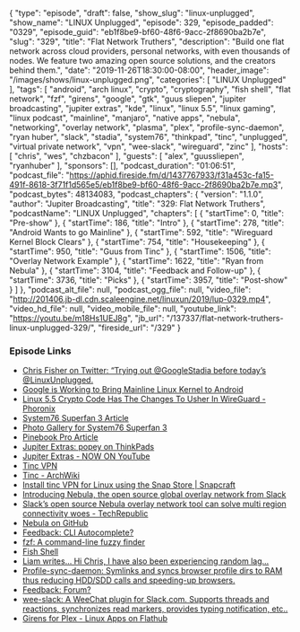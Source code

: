 {
  "type": "episode",
  "draft": false,
  "show_slug": "linux-unplugged",
  "show_name": "LINUX Unplugged",
  "episode": 329,
  "episode_padded": "0329",
  "episode_guid": "eb1f8be9-bf60-48f6-9acc-2f8690ba2b7e",
  "slug": "329",
  "title": "Flat Network Truthers",
  "description": "Build one flat network across cloud providers, personal networks, with even thousands of nodes. We feature two amazing open source solutions, and the creators behind them.",
  "date": "2019-11-26T18:30:00-08:00",
  "header_image": "/images/shows/linux-unplugged.png",
  "categories": [
    "LINUX Unplugged"
  ],
  "tags": [
    "android",
    "arch linux",
    "crypto",
    "cryptography",
    "fish shell",
    "flat network",
    "fzf",
    "girens",
    "google",
    "gtk",
    "guus sliepen",
    "jupiter broadcasting",
    "jupiter extras",
    "kde",
    "linux",
    "linux 5.5",
    "linux gaming",
    "linux podcast",
    "mainline",
    "manjaro",
    "native apps",
    "nebula",
    "networking",
    "overlay network",
    "plasma",
    "plex",
    "profile-sync-daemon",
    "ryan huber",
    "slack",
    "stadia",
    "system76",
    "thinkpad",
    "tinc",
    "unplugged",
    "virtual private network",
    "vpn",
    "wee-slack",
    "wireguard",
    "zinc"
  ],
  "hosts": [
    "chris",
    "wes",
    "chzbacon"
  ],
  "guests": [
    "alex",
    "guussliepen",
    "ryanhuber"
  ],
  "sponsors": [],
  "podcast_duration": "01:06:51",
  "podcast_file": "https://aphid.fireside.fm/d/1437767933/f31a453c-fa15-491f-8618-3f71f1d565e5/eb1f8be9-bf60-48f6-9acc-2f8690ba2b7e.mp3",
  "podcast_bytes": 48134083,
  "podcast_chapters": {
    "version": "1.1.0",
    "author": "Jupiter Broadcasting",
    "title": "329: Flat Network Truthers",
    "podcastName": "LINUX Unplugged",
    "chapters": [
      {
        "startTime": 0,
        "title": "Pre-show"
      },
      {
        "startTime": 186,
        "title": "Intro"
      },
      {
        "startTime": 278,
        "title": "Android Wants to go Mainline"
      },
      {
        "startTime": 592,
        "title": "Wireguard Kernel Block Clears"
      },
      {
        "startTime": 754,
        "title": "Housekeeping"
      },
      {
        "startTime": 950,
        "title": "Guus from Tinc"
      },
      {
        "startTime": 1506,
        "title": "Overlay Network Example"
      },
      {
        "startTime": 1622,
        "title": "Ryan from Nebula"
      },
      {
        "startTime": 3104,
        "title": "Feedback and Follow-up"
      },
      {
        "startTime": 3736,
        "title": "Picks"
      },
      {
        "startTime": 3957,
        "title": "Post-show"
      }
    ]
  },
  "podcast_alt_file": null,
  "podcast_ogg_file": null,
  "video_file": "http://201406.jb-dl.cdn.scaleengine.net/linuxun/2019/lup-0329.mp4",
  "video_hd_file": null,
  "video_mobile_file": null,
  "youtube_link": "https://youtu.be/m18Hs1UEJ8g",
  "jb_url": "/137337/flat-network-truthers-linux-unplugged-329/",
  "fireside_url": "/329"
}


### Episode Links

  * [Chris Fisher on Twitter: “Trying out @GoogleStadia before today’s @LinuxUnplugged.](https://twitter.com/ChrisLAS/status/1199381679330095104 "Chris Fisher on Twitter: “Trying out @GoogleStadia before today’s @LinuxUnplugged.")
  * [Google is Working to Bring Mainline Linux Kernel to Android](https://itsfoss.com/mainline-linux-kernel-android/ "Google is Working to Bring Mainline Linux Kernel to Android")
  * [Linux 5.5 Crypto Code Has The Changes To Usher In WireGuard - Phoronix](https://www.phoronix.com/scan.php?page=news_item&px=Linux-5.5-Crypto-Changes "Linux 5.5 Crypto Code Has The Changes To Usher In WireGuard - Phoronix")
  * [System76 Superfan 3 Article](https://linuxunplugged.com/articles/system76-superfan-3 "System76 Superfan 3 Article")
  * [Photo Gallery for System76 Superfan 3](https://jupiter.gallery/#15744489123206 "Photo Gallery for System76 Superfan 3")
  * [Pinebook Pro Article](https://linuxunplugged.com/articles/pinebook-pro-review "Pinebook Pro Article")
  * [Jupiter Extras: popey on ThinkPads](https://extras.show/34 "Jupiter Extras: popey on ThinkPads")
  * [Jupiter Extras - NOW ON YouTube](https://www.youtube.com/channel/UCkZKIGkCwEVupUDmVs3cRXA/videos "Jupiter Extras - NOW ON YouTube")
  * [Tinc VPN](https://www.tinc-vpn.org/ "Tinc VPN")
  * [Tinc - ArchWiki](https://wiki.archlinux.org/index.php/Tinc "Tinc - ArchWiki")
  * [Install tinc VPN for Linux using the Snap Store | Snapcraft](https://snapcraft.io/tinc-vpn "Install tinc VPN for Linux using the Snap Store | Snapcraft")
  * [Introducing Nebula, the open source global overlay network from Slack](https://slack.engineering/introducing-nebula-the-open-source-global-overlay-network-from-slack-884110a5579 "Introducing Nebula, the open source global overlay network from Slack")
  * [Slack’s open source Nebula overlay network tool can solve multi region connectivity woes - TechRepublic](https://www.techrepublic.com/article/slacks-open-source-nebula-overlay-network-tool-can-solve-multi-region-connectivity-woes/ "Slack’s open source Nebula overlay network tool can solve multi region connectivity woes - TechRepublic")
  * [Nebula on GitHub](https://github.com/slackhq/nebula "Nebula on GitHub")
  * [Feedback: CLI Autocomplete?](https://slexy.org/view/s20Qx2J7hv "Feedback: CLI Autocomplete?")
  * [fzf: A command-line fuzzy finder](https://github.com/junegunn/fzf "fzf: A command-line fuzzy finder")
  * [Fish Shell](https://fishshell.com/ "Fish Shell")
  * [Liam writes… Hi Chris, I have also been experiencing random lag…](https://justpaste.it/lag "Liam writes… Hi Chris, I have also been experiencing random lag…")
  * [Profile-sync-daemon: Symlinks and syncs browser profile dirs to RAM thus reducing HDD/SDD calls and speeding-up browsers.](https://github.com/graysky2/profile-sync-daemon "Profile-sync-daemon: Symlinks and syncs browser profile dirs to RAM thus reducing HDD/SDD calls and speeding-up browsers.")
  * [Feedback: Forum?](https://slexy.org/view/s20SMaux6y "Feedback: Forum?")
  * [wee-slack: A WeeChat plugin for Slack.com. Supports threads and reactions, synchronizes read markers, provides typing notification, etc..](https://github.com/wee-slack/wee-slack "wee-slack: A WeeChat plugin for Slack.com. Supports threads and reactions, synchronizes read markers, provides typing notification, etc..")
  * [Girens for Plex - Linux Apps on Flathub](https://flathub.org/apps/details/nl.g4d.Girens "Girens for Plex - Linux Apps on Flathub")


